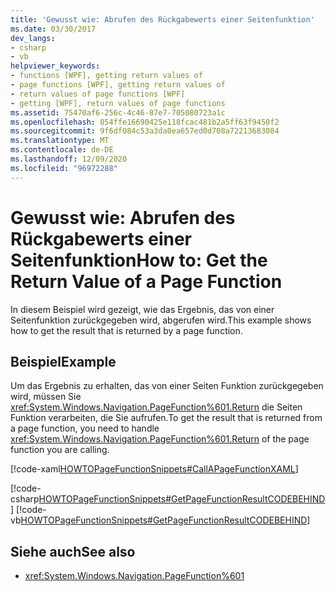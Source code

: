 ```yaml
---
title: 'Gewusst wie: Abrufen des Rückgabewerts einer Seitenfunktion'
ms.date: 03/30/2017
dev_langs:
- csharp
- vb
helpviewer_keywords:
- functions [WPF], getting return values of
- page functions [WPF], getting return values of
- return values of page functions [WPF]
- getting [WPF], return values of page functions
ms.assetid: 75470af6-256c-4c46-87e7-705080723a1c
ms.openlocfilehash: 054ffe16690425e118fcac481b2a5ff63f9450f2
ms.sourcegitcommit: 9f6df084c53a3da0ea657ed0d708a72213683084
ms.translationtype: MT
ms.contentlocale: de-DE
ms.lasthandoff: 12/09/2020
ms.locfileid: "96972288"
---
```

# <a name="how-to-get-the-return-value-of-a-page-function"></a><span data-ttu-id="3c0b3-102">Gewusst wie: Abrufen des Rückgabewerts einer Seitenfunktion</span><span class="sxs-lookup"><span data-stu-id="3c0b3-102">How to: Get the Return Value of a Page Function</span></span>
<span data-ttu-id="3c0b3-103">In diesem Beispiel wird gezeigt, wie das Ergebnis, das von einer Seitenfunktion zurückgegeben wird, abgerufen wird.</span><span class="sxs-lookup"><span data-stu-id="3c0b3-103">This example shows how to get the result that is returned by a page function.</span></span>  
  
## <a name="example"></a><span data-ttu-id="3c0b3-104">Beispiel</span><span class="sxs-lookup"><span data-stu-id="3c0b3-104">Example</span></span>  
 <span data-ttu-id="3c0b3-105">Um das Ergebnis zu erhalten, das von einer Seiten Funktion zurückgegeben wird, müssen Sie <xref:System.Windows.Navigation.PageFunction%601.Return> die Seiten Funktion verarbeiten, die Sie aufrufen.</span><span class="sxs-lookup"><span data-stu-id="3c0b3-105">To get the result that is returned from a page function, you need to handle <xref:System.Windows.Navigation.PageFunction%601.Return> of the page function you are calling.</span></span>  
  
 [!code-xaml[HOWTOPageFunctionSnippets#CallAPageFunctionXAML](~/samples/snippets/csharp/VS_Snippets_Wpf/HOWTOPageFunctionSnippets/CSharp/CallingPage.xaml#callapagefunctionxaml)]  
  
 [!code-csharp[HOWTOPageFunctionSnippets#GetPageFunctionResultCODEBEHIND](~/samples/snippets/csharp/VS_Snippets_Wpf/HOWTOPageFunctionSnippets/CSharp/CallingPage.xaml.cs#getpagefunctionresultcodebehind)]
 [!code-vb[HOWTOPageFunctionSnippets#GetPageFunctionResultCODEBEHIND](~/samples/snippets/visualbasic/VS_Snippets_Wpf/HOWTOPageFunctionSnippets/VisualBasic/CallingPage.xaml.vb#getpagefunctionresultcodebehind)]  
  
## <a name="see-also"></a><span data-ttu-id="3c0b3-106">Siehe auch</span><span class="sxs-lookup"><span data-stu-id="3c0b3-106">See also</span></span>

- <xref:System.Windows.Navigation.PageFunction%601>
